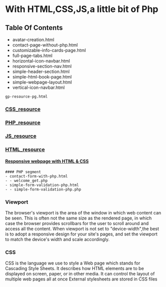 # With HTML,CSS,JS,a little bit of Php

## Table Of Contents

- avatar-creation.html
- contact-page-without-php.html
- customizable-info-cards-page.html
- full-page-tabs.html
- horizontal-icon-navbar.html
- responsive-section-nav.html
- simple-header-section.html
- simple-html-book-page.html
- simple-webpage-layout.html
- vertical-icon-navbar.html

```
gp-resource-pg.html
```
### [CSS_resource](https://www.w3schools.com/css/default.asp)
### [PHP_resource](https://www.w3schools.com/php/default.asp)
### [JS_resource](https://www.w3schools.com/js/default.asp)
### [HTML_resource](https://www.w3schools.com/html/default.asp)
#### [Responsive webpage with HTML & CSS](https://sahelibasu23.github.io/responsive-webpage-creation-from-scratch/Sample%20creation/responsive%20webpage//css-linked-page.html)

```
#### PHP segment
- contact-form-with-php.html
- - welcome_get.php
- simple-form-validation-php.html
- - simple-form-validation-php.php
```
### Viewport
The browser's viewport is the area of the window in which web content can be seen. 
This is often not the same size as the rendered page, in which case the browser provides scrollbars for the user to scroll around and access all the content.
When viewport is not set to "device-width",the best is to adopt a responsive design for your site's pages, and set the viewport to match the device's width and scale accordingly.

### CSS
CSS is the language we use to style a Web page which stands for Cascading Style Sheets.
It describes how HTML elements are to be displayed on screen, paper, or in other media. It can control the layout of multiple web pages all at once
External stylesheets are stored in CSS files
